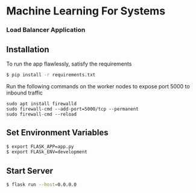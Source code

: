 # Machine Learning For Systems
### Load Balancer Application

## Installation

To run the app flawlessly, satisfy the requirements
```bash
$ pip install -r requirements.txt
```

Run the following commands on the worker nodes to expose port 5000 to inbound traffic
```
sudo apt install firewalld
sudo firewall-cmd --add-port=5000/tcp --permanent
sudo firewall-cmd --reload
```

## Set Environment Variables
```bash
$ export FLASK_APP=app.py
$ export FLASk_ENV=development
```

## Start Server
```bash
$ flask run --host=0.0.0.0
```
